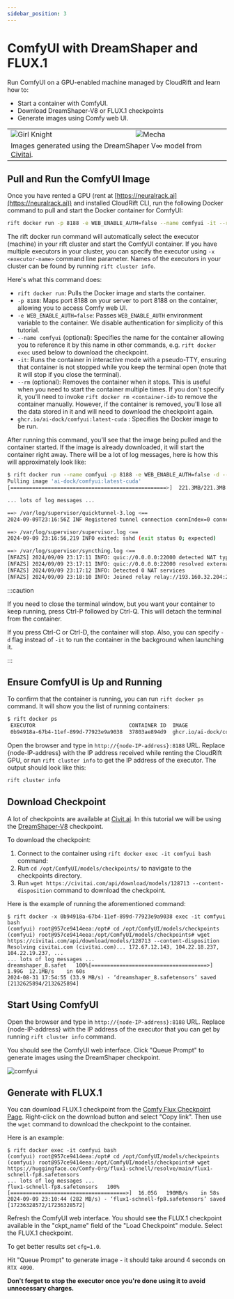 ```yaml
---
sidebar_position: 3
---
```


# ComfyUI with DreamShaper and FLUX.1

Run ComfyUI on a GPU-enabled machine managed by CloudRift and learn how to:
- Start a container with ComfyUI.
- Download DreamShaper-V8 or FLUX.1 checkpoints
- Generate images using Comfy web UI.

<div>
    <div style={{ "justify-content": "center", "width": "100%", "text-align": "center" }}>
        <table style={{ "border-collapse": "collapse" }} >
            <tr style={{ "border": "none" }}>
                <td style={{ "border": "none" }}><img src={require("/static/img/dreamshaper-girl-knight.png").default} alt="Girl Knight"/></td>
                <td style={{ "border": "none" }}><img src={require("/static/img/dreamshaper-mecha.png").default} alt="Mecha"/></td>
            </tr>
            <tr style={{ "border": "none" }}>
                <td colspan="2" style={{ "border": "none" }}>Images generated using the DreamShaper V&infin; model from <a href="https://civitai.com/models/4384/dreamshaper">Civitai</a>.</td>
            </tr>
        </table>
    </div>
</div>

## Pull and Run the ComfyUI Image

Once you have rented a GPU (rent at [https://neuralrack.ai](https://neuralrack.ai)) and installed CloudRift CLI, run the 
following Docker command to pull and start the Docker container for ComfyUI:

```bash
rift docker run -p 8188 -e WEB_ENABLE_AUTH=false --name comfyui -it --rm ghcr.io/ai-dock/comfyui:latest-cuda
```

The rift docker run command will automatically select the executor (machine)
in your rift cluster and start the ComfyUI container. If you have multiple executors
in your cluster, you can specify the executor using `-x <executor-name>`
command line parameter. Names of the executors in your cluster
can be found by running `rift cluster info`.

Here's what this command does:

- `rift docker run`: Pulls the Docker image and starts the container.
- `-p 8188`: Maps port 8188 on your server to port 8188 on the container, allowing you to access Comfy web UI.
- `-e WEB_ENABLE_AUTH=false`: Passes `WEB_ENABLE_AUTH` environment variable to the container.
  We disable authentication for simplicity of this tutorial. 
- `--name comfyui` (optional): Specifies the name for the container
  allowing you to reference it by this name in other commands,
  e.g. `rift docker exec` used below to download the checkpoint.
- `-it`: Runs the container in interactive mode with a pseudo-TTY, ensuring that container is not
  stopped while you keep the terminal open (note that it will stop if you close the terminal).
- `--rm` (optional): Removes the container when it stops. This is useful when you need to start the container multiple times.
  If you don't specify it, you'll need to invoke `rift docker rm <container-id>` to remove the container manually. However, if the
  container is removed, you'll lose all the data stored in it and will need to download the checkpoint again.
- `ghcr.io/ai-dock/comfyui:latest-cuda` : Specifies the Docker image to be run.

After running this command, you'll see that the image being pulled and the container started.
If the image is already downloaded, it will start the container right away.
There will be a lot of log messages, here is how this will approximately look like:
```bash
$ rift docker run --name comfyui -p 8188 -e WEB_ENABLE_AUTH=false -d --rm ghcr.io/ai-dock/comfyui:latest-cuda
Pulling image 'ai-dock/comfyui:latest-cuda'
[==================================================>]  221.3MB/221.3MB

... lots of log messages ...

==> /var/log/supervisor/quicktunnel-3.log <==
2024-09-09T23:16:56Z INF Registered tunnel connection connIndex=0 connection=264e7605-3daf-47dc-a39b-ec2f698b757d event=0 ip=198.41.192.227 location=sjc01 protocol=http2

==> /var/log/supervisor/supervisor.log <==
2024-09-09 23:16:56,219 INFO exited: sshd (exit status 0; expected)

==> /var/log/supervisor/syncthing.log <==
[NFAZS] 2024/09/09 23:17:11 INFO: quic://0.0.0.0:22000 detected NAT type: Port restricted NAT
[NFAZS] 2024/09/09 23:17:11 INFO: quic://0.0.0.0:22000 resolved external address quic://98.42.0.120:22000 (via stun.syncthing.net:3478)
[NFAZS] 2024/09/09 23:17:12 INFO: Detected 0 NAT services
[NFAZS] 2024/09/09 23:18:10 INFO: Joined relay relay://193.160.32.204:22067

```

:::caution

If you need to close the terminal window, but you want your container to keep running,
press Ctrl-P followed by Ctrl-Q. This will detach the terminal from the container.

If you press Ctrl-C or Ctrl-D, the container will stop. Also, you can specify `-d` flag
instead of `-it` to run the container in the background when launching it.

:::

## Ensure ComfyUI is Up and Running

To confirm that the container is running, you can run `rift docker ps` command. It will show you the list of running containers:
```bash
$ rift docker ps
 EXECUTOR                              CONTAINER ID  IMAGE                                COMMAND  CREATED              STATUS   NAMES 
 0b94918a-67b4-11ef-899d-77923e9a9038  37803ae894d9  ghcr.io/ai-dock/comfyui:latest-cuda  init.sh  2024-08-31 17:39:29  Running  /comfyui
```

Open the browser and type in `http://{node-IP-address}:8188` URL. Replace {node-IP-address} with the IP address received while renting the
CloudRift GPU, or run `rift cluster info` to get the IP address of the executor. The output should look like this:
```bash
rift cluster info
```

## Download Checkpoint

A lot of checkpoints are available at [Civit.ai](https://civit.ai/). In this tutorial we will be using the
[DreamShaper-V8](https://civitai.com/models/4384/dreamshaper) checkpoint.

To download the checkpoint:
1. Connect to the container using `rift docker exec -it comfyui bash` command:
2. Run `cd /opt/ComfyUI/models/checkpoints/` to navigate to the checkpoints directory.
3. Run `wget https://civitai.com/api/download/models/128713 --content-disposition` command to download the checkpoint.

Here is the example of running the aforementioned command:
```
$ rift docker -x 0b94918a-67b4-11ef-899d-77923e9a9038 exec -it comfyui bash
(comfyui) root@957ce9414eea:/opt# cd /opt/ComfyUI/models/checkpoints
(comfyui) root@957ce9414eea:/opt/ComfyUI/models/checkpoints# wget https://civitai.com/api/download/models/128713 --content-disposition
Resolving civitai.com (civitai.com)... 172.67.12.143, 104.22.18.237, 104.22.19.237, ...
... lots of log messages ...
dreamshaper_8.safet   100%[=====================================>]   1.99G  12.1MB/s    in 60s     
2024-08-31 17:54:55 (33.9 MB/s) - ‘dreamshaper_8.safetensors’ saved [2132625894/2132625894]
```

## Start Using ComfyUI

Open the browser and type in `http://{node-IP-address}:8188` URL. Replace {node-IP-address} with the IP address of the
executor that you can get by running `rift cluster info` command.

You should see the ComfyUI web interface. Click "Queue Prompt" to generate images using the DreamShaper checkpoint.

![comfyui](/img/comfyui-screenshot.png)

## Generate with FLUX.1

You can download FLUX.1 checkpoint from the [Comfy Flux Checkpoint Page](https://huggingface.co/Comfy-Org/flux1-schnell/blob/main/flux1-schnell-fp8.safetensors).
Right-click on the download button and select "Copy link". Then use the `wget` command to download the checkpoint to the container.

Here is an example:
```
$ rift docker exec -it comfyui bash
(comfyui) root@957ce9414eea:/opt# cd /opt/ComfyUI/models/checkpoints
(comfyui) root@957ce9414eea:/opt/ComfyUI/models/checkpoints# wget https://huggingface.co/Comfy-Org/flux1-schnell/resolve/main/flux1-schnell-fp8.safetensors
... lots of log messages ...
flux1-schnell-fp8.safetensors   100%[=====================================>]  16.05G   190MB/s    in 58s
2024-09-09 23:10:44 (282 MB/s) - ‘flux1-schnell-fp8.safetensors’ saved [17236328572/17236328572]
```

Refresh the ComfyUI web interface. You should see the FLUX.1 checkpoint available in the "ckpt_name" field of the
"Load Checkpoint" module. Select the FLUX.1 checkpoint.

To get better results set `cfg=1.0`.

Hit "Queue Prompt" to generate image - it should take around 4 seconds on `RTX 4090`.

**Don't forget to stop the executor once you're done using it to avoid unnecessary charges.**

